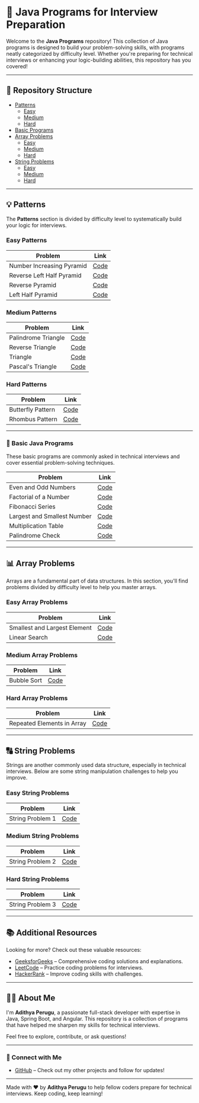 # 🚀 Java Programs for Interview Preparation

Welcome to the **Java Programs** repository! This collection of Java programs is designed to build your problem-solving skills, with programs neatly categorized by difficulty level. Whether you're preparing for technical interviews or enhancing your logic-building abilities, this repository has you covered!

---

## 📂 Repository Structure

- [Patterns](#💡-patterns)
  - [Easy](#easy-patterns)
  - [Medium](#medium-patterns)
  - [Hard](#hard-patterns)
- [Basic Programs](#basic-java-programs)
- [Array Problems](#📊-array-problems)
  - [Easy](#easy-array-problems)
  - [Medium](#medium-array-problems)
  - [Hard](#hard-array-problems)
- [String Problems](#🔠-string-problems)
  - [Easy](#easy-string-problems)
  - [Medium](#medium-string-problems)
  - [Hard](#hard-string-problems)

---

## 💡 Patterns

The **Patterns** section is divided by difficulty level to systematically build your logic for interviews.

### Easy Patterns

| Problem | Link |
|---------|------|
| Number Increasing Pyramid | [Code](https://github.com/PERUGUADITHYA/JavaPrograms/blob/main/Patterns/Easy/NumberIncreasingPyramid.java) |
| Reverse Left Half Pyramid | [Code](https://github.com/PERUGUADITHYA/JavaPrograms/blob/main/Patterns/Easy/ReverseLeftHalfPyramid.java) |
| Reverse Pyramid | [Code](https://github.com/PERUGUADITHYA/JavaPrograms/blob/main/Patterns/Easy/ReversePyramid.java) |
| Left Half Pyramid | [Code](https://github.com/PERUGUADITHYA/JavaPrograms/blob/main/Patterns/Easy/leftHalfPyramid.java) |

### Medium Patterns

| Problem | Link |
|---------|------|
| Palindrome Triangle | [Code](https://github.com/PERUGUADITHYA/JavaPrograms/blob/main/Patterns/Medium/PalindromeTriangle.java) |
| Reverse Triangle | [Code](https://github.com/PERUGUADITHYA/JavaPrograms/blob/main/Patterns/Medium/ReverseTriangle.java) |
| Triangle | [Code](https://github.com/PERUGUADITHYA/JavaPrograms/blob/main/Patterns/Medium/Triangle.java) |
| Pascal's Triangle | [Code](https://github.com/PERUGUADITHYA/JavaPrograms/blob/main/Patterns/Medium/pascalsTraingle.java) |

### Hard Patterns

| Problem | Link |
|---------|------|
| Butterfly Pattern | [Code](https://github.com/PERUGUADITHYA/JavaPrograms/blob/main/Patterns/Hard/ButterflyPattern.java) |
| Rhombus Pattern | [Code](https://github.com/PERUGUADITHYA/JavaPrograms/blob/main/Patterns/Hard/Rhombus.java) |

---

### 📝 Basic Java Programs

These basic programs are commonly asked in technical interviews and cover essential problem-solving techniques.

| Problem | Link |
|---------|------|
| Even and Odd Numbers | [Code](https://github.com/PERUGUADITHYA/JavaPrograms/blob/main/Basic%20Java%20Programs/EvenAndOdd.java) |
| Factorial of a Number | [Code](https://github.com/PERUGUADITHYA/JavaPrograms/blob/main/Basic%20Java%20Programs/FactorialNumber.java) |
| Fibonacci Series | [Code](https://github.com/PERUGUADITHYA/JavaPrograms/blob/main/Basic%20Java%20Programs/FibonacciSeries.java) |
| Largest and Smallest Number | [Code](https://github.com/PERUGUADITHYA/JavaPrograms/blob/main/Basic%20Java%20Programs/LargestAndSmallestNumber.java) |
| Multiplication Table | [Code](https://github.com/PERUGUADITHYA/JavaPrograms/blob/main/Basic%20Java%20Programs/MultiplicationTable.java) |
| Palindrome Check | [Code](https://github.com/PERUGUADITHYA/JavaPrograms/blob/main/Basic%20Java%20Programs/Palindrome.java) |

---

## 📊 Array Problems

Arrays are a fundamental part of data structures. In this section, you'll find problems divided by difficulty level to help you master arrays.

### Easy Array Problems

| Problem | Link |
|---------|------|
| Smallest and Largest Element | [Code](link_to_easy_smallest_largest_program) |
| Linear Search | [Code](link_to_easy_linear_search) |

### Medium Array Problems

| Problem | Link |
|---------|------|
| Bubble Sort | [Code](link_to_medium_bubble_sort) |

### Hard Array Problems

| Problem | Link |
|---------|------|
| Repeated Elements in Array | [Code](link_to_hard_repeated_elements) |

---

## 🔠 String Problems

Strings are another commonly used data structure, especially in technical interviews. Below are some string manipulation challenges to help you improve.

### Easy String Problems

| Problem | Link |
|---------|------|
| String Problem 1 | [Code](link_to_easy_string_problem_1) |

### Medium String Problems

| Problem | Link |
|---------|------|
| String Problem 2 | [Code](link_to_medium_string_problem_2) |

### Hard String Problems

| Problem | Link |
|---------|------|
| String Problem 3 | [Code](link_to_hard_string_problem_3) |

---

## 📚 Additional Resources

Looking for more? Check out these valuable resources:

- [GeeksforGeeks](https://www.geeksforgeeks.org) – Comprehensive coding solutions and explanations.
- [LeetCode](https://leetcode.com) – Practice coding problems for interviews.
- [HackerRank](https://www.hackerrank.com) – Improve coding skills with challenges.

---

## 👨‍💻 About Me

I'm **Adithya Perugu**, a passionate full-stack developer with expertise in Java, Spring Boot, and Angular. This repository is a collection of programs that have helped me sharpen my skills for technical interviews.

Feel free to explore, contribute, or ask questions!

---

### 🔗 Connect with Me

- [GitHub](https://github.com/peruguadithya) – Check out my other projects and follow for updates!

---

Made with ❤️ by **Adithya Perugu** to help fellow coders prepare for technical interviews. Keep coding, keep learning!
